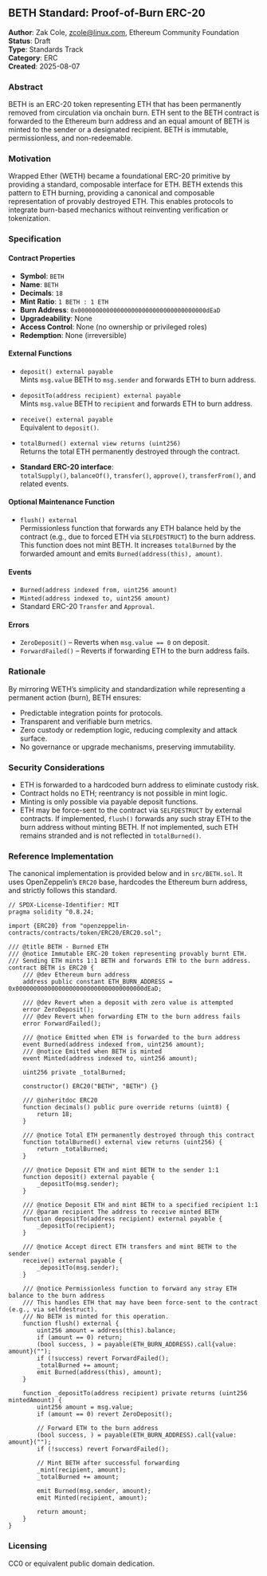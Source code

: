 ## BETH Standard: Proof-of-Burn ERC-20

**Author**: Zak Cole, zcole@linux.com, Ethereum Community Foundation
**Status**: Draft  
**Type**: Standards Track  
**Category**: ERC  
**Created**: 2025-08-07

### Abstract
BETH is an ERC-20 token representing ETH that has been permanently removed from circulation via onchain burn. ETH sent to the BETH contract is forwarded to the Ethereum burn address and an equal amount of BETH is minted to the sender or a designated recipient. BETH is immutable, permissionless, and non-redeemable.

### Motivation
Wrapped Ether (WETH) became a foundational ERC-20 primitive by providing a standard, composable interface for ETH. BETH extends this pattern to ETH burning, providing a canonical and composable representation of provably destroyed ETH. This enables protocols to integrate burn-based mechanics without reinventing verification or tokenization.

### Specification

#### Contract Properties
- **Symbol**: `BETH`
 - **Name**: `BETH`
- **Decimals**: `18`
- **Mint Ratio**: `1 BETH : 1 ETH`
- **Burn Address**: `0x000000000000000000000000000000000000dEaD`
- **Upgradeability**: None
- **Access Control**: None (no ownership or privileged roles)
- **Redemption**: None (irreversible)

#### External Functions
- `deposit() external payable`  
  Mints `msg.value` BETH to `msg.sender` and forwards ETH to burn address.

- `depositTo(address recipient) external payable`  
  Mints `msg.value` BETH to `recipient` and forwards ETH to burn address.

- `receive() external payable`  
  Equivalent to `deposit()`.

- `totalBurned() external view returns (uint256)`  
  Returns the total ETH permanently destroyed through the contract.

- **Standard ERC-20 interface**:  
  `totalSupply()`, `balanceOf()`, `transfer()`, `approve()`, `transferFrom()`, and related events.

#### Optional Maintenance Function
- `flush() external`  
  Permissionless function that forwards any ETH balance held by the contract (e.g., due to forced ETH via `SELFDESTRUCT`) to the burn address. This function does not mint BETH. It increases `totalBurned` by the forwarded amount and emits `Burned(address(this), amount)`.

#### Events
- `Burned(address indexed from, uint256 amount)`
- `Minted(address indexed to, uint256 amount)`
- Standard ERC-20 `Transfer` and `Approval`.

#### Errors
- `ZeroDeposit()` – Reverts when `msg.value == 0` on deposit.
- `ForwardFailed()` – Reverts if forwarding ETH to the burn address fails.

### Rationale
By mirroring WETH’s simplicity and standardization while representing a permanent action (burn), BETH ensures:
- Predictable integration points for protocols.
- Transparent and verifiable burn metrics.
- Zero custody or redemption logic, reducing complexity and attack surface.
- No governance or upgrade mechanisms, preserving immutability.

### Security Considerations
- ETH is forwarded to a hardcoded burn address to eliminate custody risk.
- Contract holds no ETH; reentrancy is not possible in mint logic.
- Minting is only possible via payable deposit functions.
 - ETH may be force-sent to the contract via `SELFDESTRUCT` by external contracts. If implemented, `flush()` forwards any such stray ETH to the burn address without minting BETH. If not implemented, such ETH remains stranded and is not reflected in `totalBurned()`.

### Reference Implementation
The canonical implementation is provided below and in `src/BETH.sol`. It uses OpenZeppelin’s `ERC20` base, hardcodes the Ethereum burn address, and strictly follows this standard.

```solidity
// SPDX-License-Identifier: MIT
pragma solidity ^0.8.24;

import {ERC20} from "openzeppelin-contracts/contracts/token/ERC20/ERC20.sol";

/// @title BETH - Burned ETH
/// @notice Immutable ERC-20 token representing provably burnt ETH.
/// Sending ETH mints 1:1 BETH and forwards ETH to the burn address.
contract BETH is ERC20 {
    /// @dev Ethereum burn address
    address public constant ETH_BURN_ADDRESS = 0x000000000000000000000000000000000000dEaD;

    /// @dev Revert when a deposit with zero value is attempted
    error ZeroDeposit();
    /// @dev Revert when forwarding ETH to the burn address fails
    error ForwardFailed();

    /// @notice Emitted when ETH is forwarded to the burn address
    event Burned(address indexed from, uint256 amount);
    /// @notice Emitted when BETH is minted
    event Minted(address indexed to, uint256 amount);

    uint256 private _totalBurned;

    constructor() ERC20("BETH", "BETH") {}

    /// @inheritdoc ERC20
    function decimals() public pure override returns (uint8) {
        return 18;
    }

    /// @notice Total ETH permanently destroyed through this contract
    function totalBurned() external view returns (uint256) {
        return _totalBurned;
    }

    /// @notice Deposit ETH and mint BETH to the sender 1:1
    function deposit() external payable {
        _depositTo(msg.sender);
    }

    /// @notice Deposit ETH and mint BETH to a specified recipient 1:1
    /// @param recipient The address to receive minted BETH
    function depositTo(address recipient) external payable {
        _depositTo(recipient);
    }

    /// @notice Accept direct ETH transfers and mint BETH to the sender
    receive() external payable {
        _depositTo(msg.sender);
    }

    /// @notice Permissionless function to forward any stray ETH balance to the burn address
    /// This handles ETH that may have been force-sent to the contract (e.g., via selfdestruct).
    /// No BETH is minted for this operation.
    function flush() external {
        uint256 amount = address(this).balance;
        if (amount == 0) return;
        (bool success, ) = payable(ETH_BURN_ADDRESS).call{value: amount}("");
        if (!success) revert ForwardFailed();
        _totalBurned += amount;
        emit Burned(address(this), amount);
    }

    function _depositTo(address recipient) private returns (uint256 mintedAmount) {
        uint256 amount = msg.value;
        if (amount == 0) revert ZeroDeposit();

        // Forward ETH to the burn address
        (bool success, ) = payable(ETH_BURN_ADDRESS).call{value: amount}("");
        if (!success) revert ForwardFailed();

        // Mint BETH after successful forwarding
        _mint(recipient, amount);
        _totalBurned += amount;

        emit Burned(msg.sender, amount);
        emit Minted(recipient, amount);

        return amount;
    }
}
```

### Licensing
CC0 or equivalent public domain dedication.
